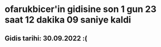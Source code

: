# ofarukbicer'in gidisine son 1 gun 23 saat 12 dakika 09 saniye kaldi

## Gidis tarihi: 30.09.2022 :(